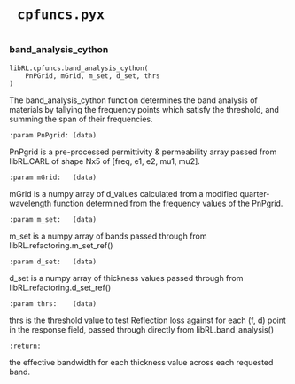 <h1> <code> cpfuncs.pyx </code> </h1>

# <h3>band_analysis_cython</h3>

    libRL.cpfuncs.band_analysis_cython(
        PnPGrid, mGrid, m_set, d_set, thrs
    )

The band_analysis_cython function determines the band analysis of
materials by tallying the frequency points which satisfy the threshold,
and summing the span of their frequencies.

    :param PnPgrid: (data)
    
PnPgrid is a pre-processed permittivity & permeability array passed from
libRL.CARL of shape Nx5 of [freq, e1, e2, mu1, mu2].

    :param mGrid:   (data)
    
mGrid is a numpy array of d_values calculated from a modified
quarter-wavelength function determined from the frequency values of the
PnPgrid.

    :param m_set:   (data)
    
m_set is a numpy array of bands passed through from
libRL.refactoring.m_set_ref()

    :param d_set:   (data)
    
d_set is a numpy array of thickness values passed through from
libRL.refactoring.d_set_ref()

    :param thrs:    (data)
    
thrs is the threshold value to test Reflection loss against for each (f,
d) point in the response field, passed through directly from
libRL.band_analysis()

    :return:
    
the effective bandwidth for each thickness value across each requested
band.
